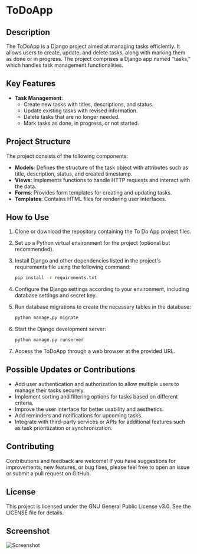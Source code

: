 # ToDoApp

## Description
The ToDoApp is a Django project aimed at managing tasks efficiently. It allows users to create, update, and delete tasks, along with marking them as done or in progress. The project comprises a Django app named "tasks," which handles task management functionalities.

## Key Features
- **Task Management**:
  - Create new tasks with titles, descriptions, and status.
  - Update existing tasks with revised information.
  - Delete tasks that are no longer needed.
  - Mark tasks as done, in progress, or not started.

## Project Structure
The project consists of the following components:
- **Models**: Defines the structure of the task object with attributes such as title, description, status, and created timestamp.
- **Views**: Implements functions to handle HTTP requests and interact with the data.
- **Forms**: Provides form templates for creating and updating tasks.
- **Templates**: Contains HTML files for rendering user interfaces.

## How to Use
1. Clone or download the repository containing the To Do App project files.
2. Set up a Python virtual environment for the project (optional but recommended).
3. Install Django and other dependencies listed in the project's requirements file using the following command:

   ```bash
   pip install -r requirements.txt
   ```

4. Configure the Django settings according to your environment, including database settings and secret key.
5. Run database migrations to create the necessary tables in the database:

   ```bash
   python manage.py migrate
   ```

6. Start the Django development server:

   ```bash
   python manage.py runserver
   ```

7. Access the ToDoApp through a web browser at the provided URL.
   
## Possible Updates or Contributions
- Add user authentication and authorization to allow multiple users to manage their tasks securely.
- Implement sorting and filtering options for tasks based on different criteria.
- Improve the user interface for better usability and aesthetics.
- Add reminders and notifications for upcoming tasks.
- Integrate with third-party services or APIs for additional features such as task prioritization or synchronization.

## Contributing
Contributions and feedback are welcome! If you have suggestions for improvements, new features, or bug fixes, please feel free to open an issue or submit a pull request on GitHub.

## License
This project is licensed under the GNU General Public License v3.0. See the LICENSE file for details.

## Screenshot
![Screenshot](https://github.com/typicaleoxx/ToDoApp/raw/main/screenshot/index.png)

